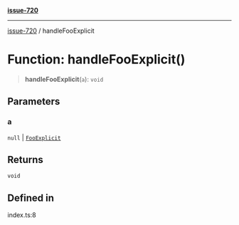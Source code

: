 [**issue-720**](../README.md)

***

[issue-720](../README.md) / handleFooExplicit

# Function: handleFooExplicit()

> **handleFooExplicit**(`a`): `void`

## Parameters

### a

`null` | [`FooExplicit`](../type-aliases/FooExplicit.md)

## Returns

`void`

## Defined in

index.ts:8
